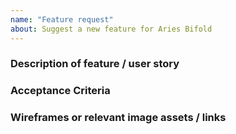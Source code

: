 ```yaml
---
name: "Feature request"
about: Suggest a new feature for Aries Bifold
---
```

<!-- Thank you for requesting a feature in Aries Bifold. Please fill in as much of the template below as you can. -->

### Description of feature / user story

### Acceptance Criteria

### Wireframes or relevant image assets / links